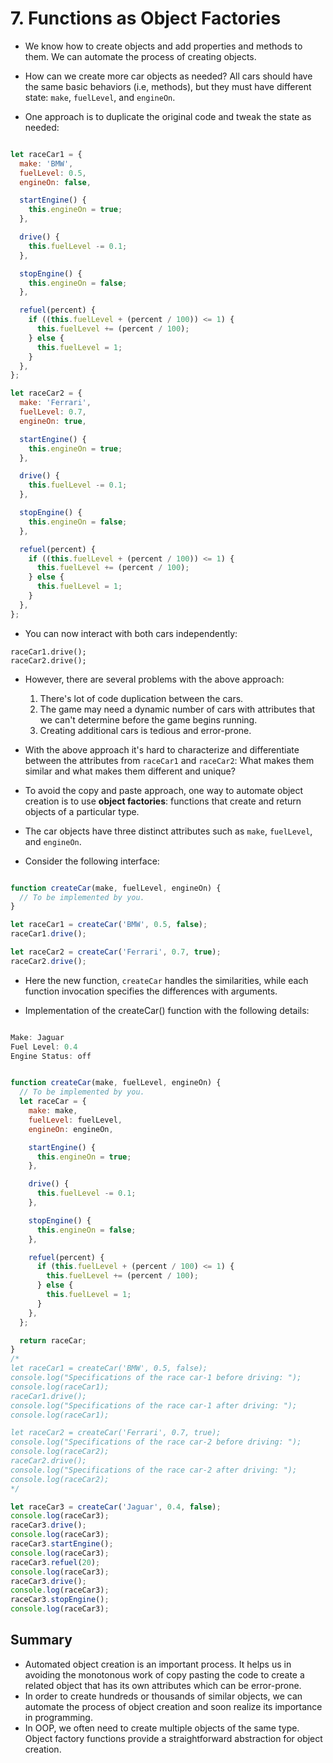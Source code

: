 # 7. Functions as Object Factories

* We know how to create objects and add properties and methods to them. We can automate the process of creating objects. 

* How can we create more car objects as needed? All cars should have the same basic behaviors (i.e, methods), but they must have different state: `make`, `fuelLevel`, and `engineOn`.

* One approach is to duplicate the original code and tweak the state as needed:

```javascript

let raceCar1 = {
  make: 'BMW',
  fuelLevel: 0.5,
  engineOn: false,

  startEngine() {
    this.engineOn = true;
  },

  drive() {
    this.fuelLevel -= 0.1;
  },

  stopEngine() {
    this.engineOn = false;
  },

  refuel(percent) {
    if ((this.fuelLevel + (percent / 100)) <= 1) {
      this.fuelLevel += (percent / 100);
    } else {
      this.fuelLevel = 1;
    }
  },
};

let raceCar2 = {
  make: 'Ferrari',
  fuelLevel: 0.7,
  engineOn: true,

  startEngine() {
    this.engineOn = true;
  },

  drive() {
    this.fuelLevel -= 0.1;
  },

  stopEngine() {
    this.engineOn = false;
  },

  refuel(percent) {
    if ((this.fuelLevel + (percent / 100)) <= 1) {
      this.fuelLevel += (percent / 100);
    } else {
      this.fuelLevel = 1;
    }
  },
};

```

* You can now interact with both cars independently:

```
raceCar1.drive();
raceCar2.drive();

```

* However, there are several problems with the above approach:
	1. There's lot of code duplication between the cars. 
	2. The game may need a dynamic number of cars with attributes that we can't determine before the game begins running.
	3. Creating additional cars is tedious and error-prone. 

* With the above approach it's hard to characterize and differentiate between the attributes from `raceCar1` and `raceCar2`: What makes them similar and what makes them different and unique?

* To avoid the copy and paste approach, one way to automate object creation is to use **object factories**: functions that create and return objects of a particular type. 


* The car objects have three distinct attributes such as `make`, `fuelLevel`, and `engineOn`. 

* Consider the following interface:

```javascript

function createCar(make, fuelLevel, engineOn) {
  // To be implemented by you.
}

let raceCar1 = createCar('BMW', 0.5, false);
raceCar1.drive();

let raceCar2 = createCar('Ferrari', 0.7, true);
raceCar2.drive();

```

* Here the new function, `createCar` handles the similarities, while each function invocation specifies the differences with arguments. 

* Implementation of the createCar() function with the following details:

```javascript

Make: Jaguar
Fuel Level: 0.4
Engine Status: off

```

```javascript

function createCar(make, fuelLevel, engineOn) {
  // To be implemented by you.
  let raceCar = {
    make: make,
    fuelLevel: fuelLevel,
    engineOn: engineOn,

    startEngine() {
      this.engineOn = true;
    },

    drive() {
      this.fuelLevel -= 0.1;
    },

    stopEngine() {
      this.engineOn = false;
    },

    refuel(percent) {
      if (this.fuelLevel + (percent / 100) <= 1) {
        this.fuelLevel += (percent / 100);
      } else {
        this.fuelLevel = 1;
      }
    },
  };

  return raceCar;
}
/*
let raceCar1 = createCar('BMW', 0.5, false);
console.log("Specifications of the race car-1 before driving: ");
console.log(raceCar1);
raceCar1.drive();
console.log("Specifications of the race car-1 after driving: ");
console.log(raceCar1);

let raceCar2 = createCar('Ferrari', 0.7, true);
console.log("Specifications of the race car-2 before driving: ");
console.log(raceCar2);
raceCar2.drive();
console.log("Specifications of the race car-2 after driving: ");
console.log(raceCar2);
*/

let raceCar3 = createCar('Jaguar', 0.4, false);
console.log(raceCar3);
raceCar3.drive();
console.log(raceCar3);
raceCar3.startEngine();
console.log(raceCar3);
raceCar3.refuel(20);
console.log(raceCar3);
raceCar3.drive();
console.log(raceCar3);
raceCar3.stopEngine();
console.log(raceCar3);

```

## Summary

* Automated object creation is an important process. It helps us in avoiding the monotonous work of copy pasting the code to create a related object that has its own attributes which can be error-prone. 
* In order to create hundreds or thousands of similar objects, we can automate the process of object creation and soon realize its importance in programming. 
* In OOP, we often need to create multiple objects of the same type. Object factory functions provide a straightforward abstraction for object creation. 











